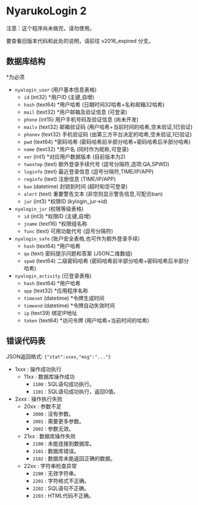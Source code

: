 # NyarukoLogin 2

注意：这个程序尚未做完，请勿使用。

要查看旧版本代码和此处的说明，请前往 v2016_expired 分支。

## 数据库结构

*为必须

- `nyalogin_user` (用户基本信息表格)
  - `id` (int32) *用户ID (主键,自增)
  - `hash` (text64) *用户哈希 (日期时间32哈希+名称邮箱32哈希)
  - `mail` (text32) *用户邮箱及验证信息 (可登录)
  - `phone` (int15) 用户手机号码及验证信息 (尚未开发)
  - `mailv` (text32) 邮箱验证码 (用户哈希+当前时间的哈希,空未验证,1已验证)
  - `phonev` (text32) 手机验证码 (由第三方平台决定的哈希,空未验证,1已验证)
  - `pwd` (text64) *密码哈希 (密码哈希前半部分哈希+密码哈希后半部分哈希)
  - `name` (text32) *用户名 (同时作为昵称,可登录)
  - `ver` (int1) *对应用户数据版本 (目前版本为2)
  - `twostep` (text) 额外登录手续代号 (逗号分隔符,选项:QA,SPWD)
  - `loginfo` (text) 最近登录信息 (逗号分隔符,TIME/IP/APP)
  - `reginfo` (text) 注册信息 (TIME/IP/APP)
  - `ban` (datetime) 封锁到时间 (超时和空可登录)
  - `alert` (text) 重要警告文本 (非空则显示警告信息,可配合ban)
  - `jur` (int3) *权限ID (kylogin_jur->id)
- `nyalogin_jur` (权限等级表格)
  - `id` (int3) *权限ID (主键,自增)
  - `jname` (text16) *权限组名称
  - `func` (text) 可用功能代号 (逗号分隔符)
- `nyalogin_safe` (账户安全表格,也可作为额外登录手续)
  - `hash` (text64) *用户哈希
  - `qa` (text) 密码提示问题和答案 (JSON二维数组)
  - `spwd` (text64) 二级密码哈希 (密码哈希前半部分哈希+密码哈希后半部分哈希)
- `nyalogin_activity` (已登录表格)
  - `hash` (text64) *用户哈希
  - `app` (text32) *应用程序名称
  - `timeset` (datetime) *令牌生成时间
  - `timeend` (datetime) *令牌自动失效时间
  - `ip` (text39) 绑定IP地址
  - `token` (text64) *访问令牌 (用户哈希+当前时间的哈希)

## 错误代码表

JSON返回格式: `{"stat":xxxx,"msg":"..."}`

- 1xxx : 操作成功执行
  - 11xx : 数据库操作成功
    - `1100` : SQL语句成功执行。
    - `1101` : SQL语句成功执行，返回0值。
- 2xxx : 操作执行失败
  - 20xx : 参数不足
    - `2000` : 没有参数。
    - `2001` : 需要更多参数。
    - `2002` : 参数无效。
  - 21xx : 数据库操作失败
    - `2100` : 未能连接到数据库。
    - `2101` : 数据库错误。
    - `2102` : 数据库未能返回正确的数据。
  - 22xx : 字符串检查异常
    - `2200` : 无效字符串。
    - `2201` : 字符格式不正确。
    - `2202` : SQL语句不正确。
    - `2203` : HTML代码不正确。